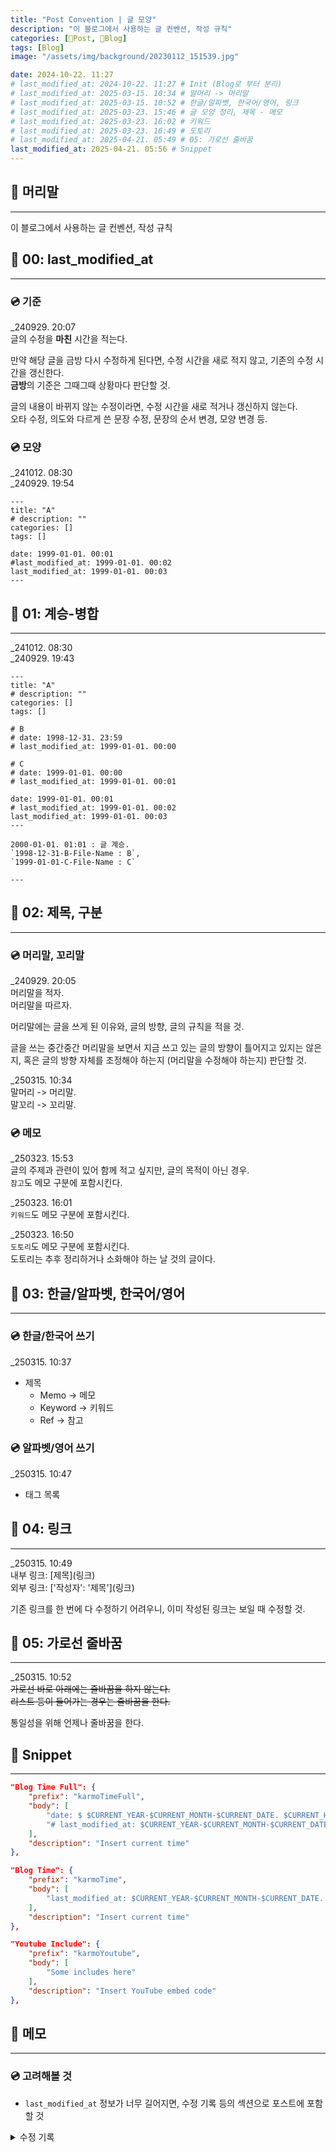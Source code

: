```yaml
---
title: "Post Convention | 글 모양"
description: "이 블로그에서 사용하는 글 컨벤션, 작성 규칙"
categories: [📀Post, 🍇Blog]
tags: [Blog]
image: "/assets/img/background/20230112_151539.jpg"

date: 2024-10-22. 11:27
# last_modified_at: 2024-10-22. 11:27 # Init (Blog로 부터 분리)
# last_modified_at: 2025-03-15. 10:34 # 말머리 -> 머리말
# last_modified_at: 2025-03-15. 10:52 # 한글/알파벳, 한국어/영어, 링크
# last_modified_at: 2025-03-23. 15:46 # 글 모양 정리, 제목 - 메모
# last_modified_at: 2025-03-23. 16:02 # 키워드
# last_modified_at: 2025-03-23. 16:49 # 도토리
# last_modified_at: 2025-04-21. 05:49 # 05: 가로선 줄바꿈
last_modified_at: 2025-04-21. 05:56 # Snippet
---
```


## 📀 머리말

---

이 블로그에서 사용하는 글 컨벤션, 작성 규칙  

## 📀 00: last_modified_at

---

### 💿 기준

_240929. 20:07  
글의 수정을 **마친** 시간을 적는다.  

만약 해당 글을 금방 다시 수정하게 된다면, 수정 시간을 새로 적지 않고, 기존의 수정 시간을 갱신한다.  
**금방**의 기준은 그때그때 상황마다 판단할 것.  

글의 내용이 바뀌지 않는 수정이라면, 수정 시간을 새로 적거나 갱신하지 않는다.  
오타 수정, 의도와 다르게 쓴 문장 수정, 문장의 순서 변경, 모양 변경 등.  

### 💿 모양

_241012. 08:30  
_240929. 19:54  

```plaintext
---
title: "A"
# description: ""
categories: []
tags: []

date: 1999-01-01. 00:01
#last_modified_at: 1999-01-01. 00:02
last_modified_at: 1999-01-01. 00:03
---
```

## 📀 01: 계승-병합

---

_241012. 08:30  
_240929. 19:43  

```plaintext
---
title: "A"
# description: ""
categories: []
tags: []

# B
# date: 1998-12-31. 23:59
# last_modified_at: 1999-01-01. 00:00

# C
# date: 1999-01-01. 00:00
# last_modified_at: 1999-01-01. 00:01

date: 1999-01-01. 00:01
# last_modified_at: 1999-01-01. 00:02
last_modified_at: 1999-01-01. 00:03
---

2000-01-01. 01:01 : 글 계승.  
`1998-12-31-B-File-Name : B`,  
`1999-01-01-C-File-Name : C`  

---
```

## 📀 02: 제목, 구분

---

### 💿 머리말, 꼬리말

_240929. 20:05  
머리말을 적자.  
머리말을 따르자.  

머리말에는 글을 쓰게 된 이유와, 글의 방향, 글의 규칙을 적을 것.  

글을 쓰는 중간중간 머리말을 보면서 지금 쓰고 있는 글의 방향이 틀어지고 있지는 않은지, 혹은 글의 방향 자체를 조정해야 하는지 (머리말을 수정해야 하는지) 판단할 것.  

_250315. 10:34  
말머리 -> 머리말.  
말꼬리 -> 꼬리말.  

### 💿 메모

_250323. 15:53  
글의 주제과 관련이 있어 함께 적고 싶지만, 글의 목적이 아닌 경우.  
`참고`도 메모 구분에 포함시킨다.  

_250323. 16:01  
`키워드`도 메모 구분에 포함시킨다.  

_250323. 16:50  
`도토리`도 메모 구분에 포함시킨다.  
도토리는 추후 정리하거나 소화해야 하는 날 것의 글이다.  

## 📀 03: 한글/알파벳, 한국어/영어

---

### 💿 한글/한국어 쓰기

_250315. 10:37  

- 제목
  - Memo -> 메모
  - Keyword -> 키워드
  - Ref -> 참고

### 💿 알파벳/영어 쓰기

_250315. 10:47  

- 태그 목록

## 📀 04: 링크

---

_250315. 10:49  
내부 링크: \[제목\]\(링크\)  
외부 링크: \['작성자': '제목'\]\(링크\)  

기존 링크를 한 번에 다 수정하기 어려우니, 이미 작성된 링크는 보일 때 수정할 것.  

## 📀 05: 가로선 줄바꿈

---

_250315. 10:52  
~~가로선 바로 아래에는 줄바꿈을 하지 않는다.~~  
~~리스트 등이 들어가는 경우는 줄바꿈을 한다.~~  

통일성을 위해 언제나 줄바꿈을 한다.  

## 📀 Snippet

---

```json
"Blog Time Full": {
	"prefix": "karmoTimeFull",
	"body": [
		"date: $ $CURRENT_YEAR-$CURRENT_MONTH-$CURRENT_DATE. $CURRENT_HOUR:$CURRENT_MINUTE # Init",
		"# last_modified_at: $CURRENT_YEAR-$CURRENT_MONTH-$CURRENT_DATE. $CURRENT_HOUR:$CURRENT_MINUTE"
	],
	"description": "Insert current time"
},

"Blog Time": {
	"prefix": "karmoTime",
	"body": [
		"last_modified_at: $CURRENT_YEAR-$CURRENT_MONTH-$CURRENT_DATE. $CURRENT_HOUR:$CURRENT_MINUTE"
	],
	"description": "Insert current time"
},

"Youtube Include": {
	"prefix": "karmoYoutube",
	"body": [
		"Some includes here"
	],
	"description": "Insert YouTube embed code"
},
```

## 📀 메모

---

### 💿 고려해볼 것

- `last_modified_at` 정보가 너무 길어지면, 수정 기록 등의 섹션으로 포스트에 포함할 것

<details>
	<summary>수정 기록</summary>

</details>
